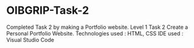# OIBGRIP-Task-2
Completed Task 2 by making a Portfolio website.
Level 1 Task 2 Create a Personal Portfolio Website.
Technologies used : HTML, CSS IDE used : Visual Studio Code
